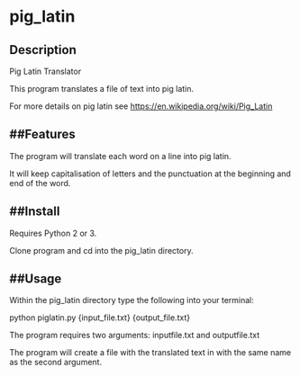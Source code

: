 # pig_latin

Description
----------
Pig Latin Translator

This program translates a file of text into pig latin.

For more details on pig latin see https://en.wikipedia.org/wiki/Pig_Latin
 
 ##Features
 ------------
 
 The program will translate each word on a line into pig latin.
 
 It will keep capitalisation of letters and the punctuation at the beginning and end of the word.
 
 ##Install
 --------
 
 Requires Python 2 or 3.
 
 Clone program and cd into the pig_latin directory.
 
 ##Usage
 --------
 
Within the pig_latin directory type the following into your terminal:

python piglatin.py {input_file.txt} {output_file.txt}

The program requires two arguments: inputfile.txt and outputfile.txt

The program will create a file with the translated text in with the same name as the second argument.
